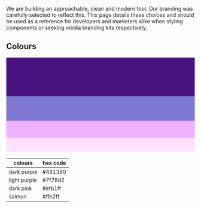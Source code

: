 We are building an approachable, clean and modern tool. Our branding was carefully selected to reflect this. This page details these choices and should be used as a reference for developers and marketers alike when styling components or seeking media branding kits respectively.

## Colours
![Palette](https://raw.githubusercontent.com/hippyhood/webiterate/wiki/assets/wiki/palette.png)

| colours | hex code |
|---------|----------|
| dark purple | #481380|
| light purple | #7f78d2|
| dark pink | #efb1ff|
| salmon | #ffe2ff|